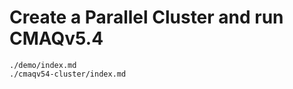 # Create a Parallel Cluster and run CMAQv5.4

```{toctree}
./demo/index.md
./cmaqv54-cluster/index.md
```
